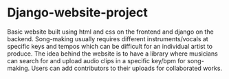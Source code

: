 # Django-website-project
Basic website built using html and css on the frontend and django on the backend. Song-making usually requires different instruments/vocals at specific keys and tempos which can be difficult for an individual artist to produce. The idea behind the website is to have a library where musicians can search for and upload audio clips in a specific key/bpm for song-making. Users can add contributors to their uploads for collaborated works.
